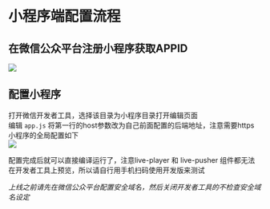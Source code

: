 # 小程序端配置流程

## 在微信公众平台注册小程序获取APPID
![](http://7xn38i.com1.z0.glb.clouddn.com/wapp/wapp/1517801817016.jpg)

## 配置小程序
打开微信开发者工具，选择该目录为小程序目录打开编辑页面   
编辑 `app.js` 将第一行的host参数改为自己前面配置的后端地址，注意需要https   
小程序的全局配置如下  
![](http://7xn38i.com1.z0.glb.clouddn.com/wapp/1517802876727.jpg)

配置完成后就可以直接编译运行了，注意live-player 和 live-pusher
组件都无法在开发者工具上预览，所以请自行用手机扫码使用开发版来测试

*上线之前请先在微信公众平台配置安全域名，然后关闭开发者工具的不检查安全域名设定*
